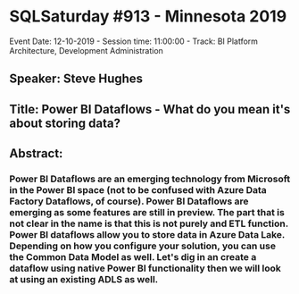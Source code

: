 # SQLSaturday #913 - Minnesota 2019
Event Date: 12-10-2019 - Session time: 11:00:00 - Track: BI Platform Architecture, Development  Administration
## Speaker: Steve Hughes
## Title: Power BI Dataflows - What do you mean it's about storing data?
## Abstract:
### Power BI Dataflows are an emerging technology from Microsoft in the Power BI space (not to be confused with Azure Data Factory Dataflows, of course). Power BI Dataflows are emerging as some features are still in preview. The part that is not clear in the name is that this is not purely and ETL function. Power BI dataflows allow you to store data in Azure Data Lake. Depending on how you configure your solution, you can use the Common Data Model as well. Let's dig in an create a dataflow using native Power BI functionality then we will look at using an existing ADLS as well.
